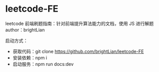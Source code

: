 # leetcode-FE
leetcode 前端刷题指南：针对前端提升算法能力的文档，使用 JS 进行解题
author：brightLian

启动方式：
  - 获取代码：git clone https://github.com/brightLian/leetcode-FE
  - 安装依赖：npm i
  - 启动服务：npm run docs:dev
